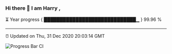 ### Hi there 👋 I am Harry , 

⏳ Year progress { █████████████████████████████▁ } 99.96 %

---

⏰ Updated on Thu, 31 Dec 2020 20:03:14 GMT

![Progress Bar CI](https://github.com/duykhang68/duykhang68/workflows/Progress%20Bar%20CI/badge.svg)

